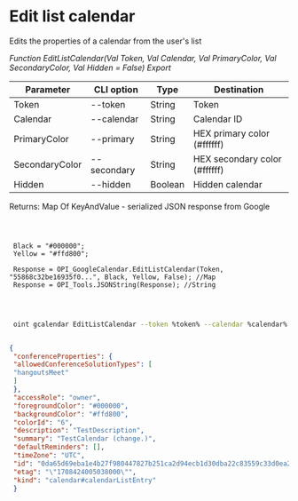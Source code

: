 ﻿---
sidebar_position: 5
---

# Edit list calendar
 Edits the properties of a calendar from the user's list


*Function EditListCalendar(Val Token, Val Calendar, Val PrimaryColor, Val SecondaryColor, Val Hidden = False) Export*

 | Parameter | CLI option | Type | Destination |
 |-|-|-|-|
 | Token | --token | String | Token |
 | Calendar | --calendar | String | Calendar ID |
 | PrimaryColor | --primary | String | HEX primary color (#ffffff) |
 | SecondaryColor | --secondary | String | HEX secondary color (#ffffff) |
 | Hidden | --hidden | Boolean | Hidden calendar |

 
 Returns: Map Of KeyAndValue - serialized JSON response from Google

```bsl title="Code example"
	
 
 
 Black = "#000000";
 Yellow = "#ffd800";
 
 Response = OPI_GoogleCalendar.EditListCalendar(Token, "55868c32be16935f0...", Black, Yellow, False); //Map
 Response = OPI_Tools.JSONString(Response); //String
 
	
```

```sh title="CLI command example"
 
 oint gcalendar EditListCalendar --token %token% --calendar %calendar% --primary %primary% --secondary %secondary% --hidden %hidden%

```


```json title="Result"

{
 "conferenceProperties": {
 "allowedConferenceSolutionTypes": [
 "hangoutsMeet"
 ]
 },
 "accessRole": "owner",
 "foregroundColor": "#000000",
 "backgroundColor": "#ffd800",
 "colorId": "6",
 "description": "TestDescription",
 "summary": "TestCalendar (change.)",
 "defaultReminders": [],
 "timeZone": "UTC",
 "id": "0da65d69eba1e4b27f980447827b251ca2d94ecb1d30dba22c83559c33d0ea29@group.calendar.google.com",
 "etag": "\"1708424005038000\"",
 "kind": "calendar#calendarListEntry"
 }

```
